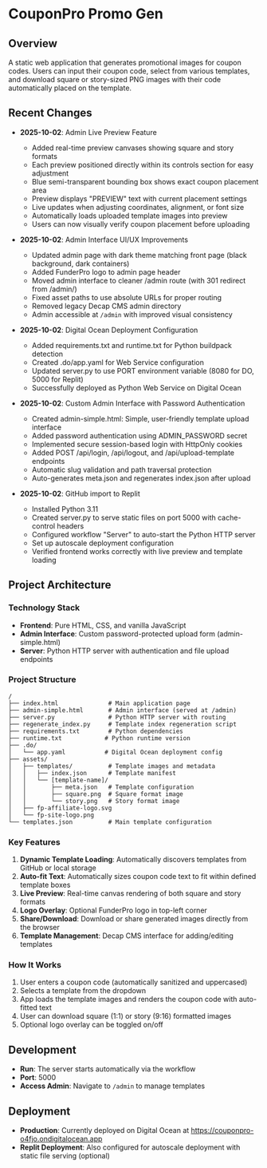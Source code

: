 # CouponPro Promo Gen

## Overview
A static web application that generates promotional images for coupon codes. Users can input their coupon code, select from various templates, and download square or story-sized PNG images with their code automatically placed on the template.

## Recent Changes
- **2025-10-02**: Admin Live Preview Feature
  - Added real-time preview canvases showing square and story formats
  - Each preview positioned directly within its controls section for easy adjustment
  - Blue semi-transparent bounding box shows exact coupon placement area
  - Preview displays "PREVIEW" text with current placement settings
  - Live updates when adjusting coordinates, alignment, or font size
  - Automatically loads uploaded template images into preview
  - Users can now visually verify coupon placement before uploading

- **2025-10-02**: Admin Interface UI/UX Improvements
  - Updated admin page with dark theme matching front page (black background, dark containers)
  - Added FunderPro logo to admin page header
  - Moved admin interface to cleaner /admin route (with 301 redirect from /admin/)
  - Fixed asset paths to use absolute URLs for proper routing
  - Removed legacy Decap CMS admin directory
  - Admin accessible at `/admin` with improved visual consistency

- **2025-10-02**: Digital Ocean Deployment Configuration  
  - Added requirements.txt and runtime.txt for Python buildpack detection
  - Created .do/app.yaml for Web Service configuration
  - Updated server.py to use PORT environment variable (8080 for DO, 5000 for Replit)
  - Successfully deployed as Python Web Service on Digital Ocean

- **2025-10-02**: Custom Admin Interface with Password Authentication
  - Created admin-simple.html: Simple, user-friendly template upload interface
  - Added password authentication using ADMIN_PASSWORD secret
  - Implemented secure session-based login with HttpOnly cookies
  - Added POST /api/login, /api/logout, and /api/upload-template endpoints
  - Automatic slug validation and path traversal protection
  - Auto-generates meta.json and regenerates index.json after upload

- **2025-10-02**: GitHub import to Replit
  - Installed Python 3.11
  - Created server.py to serve static files on port 5000 with cache-control headers
  - Configured workflow "Server" to auto-start the Python HTTP server
  - Set up autoscale deployment configuration
  - Verified frontend works correctly with live preview and template loading

## Project Architecture

### Technology Stack
- **Frontend**: Pure HTML, CSS, and vanilla JavaScript
- **Admin Interface**: Custom password-protected upload form (admin-simple.html)
- **Server**: Python HTTP server with authentication and file upload endpoints

### Project Structure
```
/
├── index.html              # Main application page
├── admin-simple.html       # Admin interface (served at /admin)
├── server.py               # Python HTTP server with routing
├── regenerate_index.py     # Template index regeneration script
├── requirements.txt        # Python dependencies
├── runtime.txt            # Python runtime version
├── .do/
│   └── app.yaml           # Digital Ocean deployment config
├── assets/
│   ├── templates/          # Template images and metadata
│   │   ├── index.json      # Template manifest
│   │   └── [template-name]/
│   │       ├── meta.json   # Template configuration
│   │       ├── square.png  # Square format image
│   │       └── story.png   # Story format image
│   ├── fp-affiliate-logo.svg
│   └── fp-site-logo.png
└── templates.json          # Main template configuration
```

### Key Features
1. **Dynamic Template Loading**: Automatically discovers templates from GitHub or local storage
2. **Auto-fit Text**: Automatically sizes coupon code text to fit within defined template boxes
3. **Live Preview**: Real-time canvas rendering of both square and story formats
4. **Logo Overlay**: Optional FunderPro logo in top-left corner
5. **Share/Download**: Download or share generated images directly from the browser
6. **Template Management**: Decap CMS interface for adding/editing templates

### How It Works
1. User enters a coupon code (automatically sanitized and uppercased)
2. Selects a template from the dropdown
3. App loads the template images and renders the coupon code with auto-fitted text
4. User can download square (1:1) or story (9:16) formatted images
5. Optional logo overlay can be toggled on/off

## Development
- **Run**: The server starts automatically via the workflow
- **Port**: 5000
- **Access Admin**: Navigate to `/admin` to manage templates

## Deployment
- **Production**: Currently deployed on Digital Ocean at https://couponpro-o4fjo.ondigitalocean.app
- **Replit Deployment**: Also configured for autoscale deployment with static file serving (optional)
